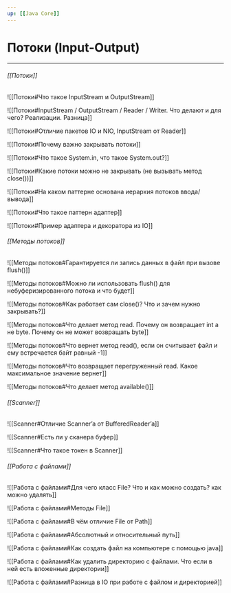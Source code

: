 ```yaml
---
up: [[Java Core]]
---
```

# Потоки (Input-Output)
---
###### [[Потоки]]
![[Потоки#Что такое InputStream и OutputStream]]

![[Потоки#InputStream / OutputStream / Reader / Writer. Что делают и для чего? Реализации. Разница]]

![[Потоки#Отличие пакетов IO и NIO, InputStream от Reader]]

![[Потоки#Почему важно закрывать потоки]]

![[Потоки#Что такое System.in, что такое System.out?]]

![[Потоки#Какие потоки можно не закрывать (не вызывать метод close())]]

![[Потоки#На каком паттерне основана иерархия потоков ввода/вывода]]

![[Потоки#Что такое паттерн адаптер]]

![[Потоки#Пример адаптера и декоратора из IO]]

###### [[Методы потоков]]
![[Методы потоков#Гарантируется ли запись данных в файл при вызове flush()]]

![[Методы потоков#Можно ли использовать flush() для небуферизированного потока и что будет]]

![[Методы потоков#Как работает сам close()? Что и зачем нужно закрывать?]]

![[Методы потоков#Что делает метод read. Почему он возвращает int а не byte. Почему он не может возвращать byte]]

![[Методы потоков#Что вернет метод read(), если он считывает файл и ему встречается байт равный -1]]

![[Методы потоков#Что возвращает перегруженный read. Какое максимальное значение вернет]]

![[Методы потоков#Что делает метод available()]]

###### [[Scanner]]
![[Scanner#Отличие Scanner’a от BufferedReader’a]]

![[Scanner#Есть ли у сканера буфер]]

![[Scanner#Что такое токен в Scanner]]

###### [[Работа с файлами]]
![[Работа с файлами#Для чего класс File? Что и как можно создать? как можно удалять]]

![[Работа с файлами#Методы File]]

![[Работа с файлами#В чём отличие File от Path]]

![[Работа с файлами#Абсолютный и относительный путь]]

![[Работа с файлами#Как создать файл на компьютере с помощью java]]

![[Работа с файлами#Как удалить директорию с файлами. Что если в ней есть вложенные директории]]

![[Работа с файлами#Разница в IO при работе с файлом и директорией]]